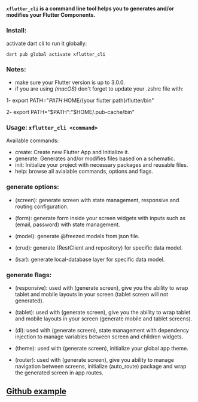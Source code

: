 #### `xflutter_cli` is a command line tool helps you to generates and/or modifies your Flutter Components.

### Install:
activate dart cli to run it globally:

`dart pub global activate xflutter_cli`

### Notes:
- make sure your Flutter version is up to 3.0.0.
- if you are using *(macOS)* don't forget to update your .zshrc file with:

1- export PATH="$PATH:$HOME/{your flutter path}/flutter/bin"

2- export PATH="$PATH":"$HOME/.pub-cache/bin"

### Usage: `xflutter_cli <command>`

Available commands:

- create: Create new Flutter App and Initialize it.
- generate: Generates and/or modifies files based on a schematic.
- init: Initialize your project with necessary packages and reusable files.
- help: browse all avialable commands, options and flags.

### generate options:

- (screen): generate screen with state management, responsive and routing configuration.

- (form): generate form inside your screen widgets with inputs such as (email, password) with state management.

- (model): generate @freezed models from json file.

- (crud): generate (RestClient and repository) for specific data model.

- (isar): generate local-database layer for specific data model. 

### generate flags:

- (responsive): used with (generate screen), give you the ability to wrap tablet and mobile layouts in your screen (tablet screen will not generated).

- (tablet): used with (generate screen), give you the ability to wrap tablet and mobile layouts in your screen (generate mobile and tablet screens).

- (di): used with (generate screen), state management with dependency injection to manage variables between screen and children widgets.

- (theme): used with (generate screen), initialize your global app theme.

- (router): used with (generate screen), give you ability to manage navigation between screens, initialize (auto_route) package and wrap the generated screen in app routes.

## [Github example](https://github.com/aghiadodeh/xflutter_cli_example)